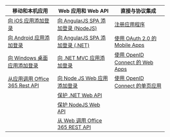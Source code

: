 | 移动和本机应用 | Web 应用和 Web API | 直接与协议集成 |
| ----------------------- | ------------------------------- | --------------------- |
| [向 iOS 应用添加登录](/documentation/articles/active-directory-v2-devquickstarts-ios/) | [向 AngularJS SPA 添加登录 (NodeJS)](/documentation/articles/active-directory-v2-devquickstarts-angular-node/) | [注册应用程序](/documentation/articles/active-directory-v2-app-registration/) |
| [向 Android 应用添加登录](/documentation/articles/active-directory-v2-devquickstarts-android/) | [向 AngularJS SPA 添加登录 (.NET)](/documentation/articles/active-directory-v2-devquickstarts-angular-dotnet/) | [使用 OAuth 2.0 的 Mobile Apps](/documentation/articles/active-directory-v2-protocols-oauth-code/) |
| [向 Windows 桌面应用添加登录](/documentation/articles/active-directory-v2-devquickstarts-wpf/) | [向 .NET MVC 应用添加登录](/documentation/articles/active-directory-v2-devquickstarts-dotnet-web/) | [使用 OpenID Connect 的 Web Apps](/documentation/articles/active-directory-v2-protocols-oidc/) |
| [从应用调用 Office 365 Rest API](https://msdn.microsoft.com/office/office365/howto/authenticate-Office-365-APIs-using-v2) | [向 Node JS Web 应用添加登录](/documentation/articles/active-directory-v2-devquickstarts-node-web/) | [使用 OpenID Connect 的单页应用](/documentation/articles/active-directory-v2-protocols-implicit/)
| | [保护 .NET Web API](/documentation/articles/active-directory-v2-devquickstarts-dotnet-api/) | |
| | [保护 NodeJS Web API](/documentation/articles/active-directory-v2-devquickstarts-node-api/) |
| | [从 Web 调用 Office 365 REST API](https://msdn.microsoft.com/office/office365/howto/authenticate-Office-365-APIs-using-v2) |

<!---HONumber=Mooncake_0926_2016-->